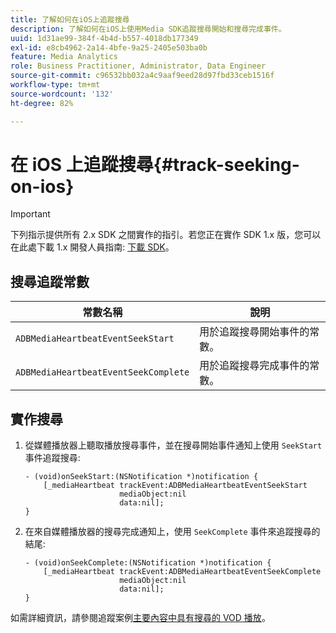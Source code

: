 ```yaml
---
title: 了解如何在iOS上追蹤搜尋
description: 了解如何在iOS上使用Media SDK追蹤搜尋開始和搜尋完成事件。
uuid: 1d31ae99-384f-4b4d-b557-4018db177349
exl-id: e8cb4962-2a14-4bfe-9a25-2405e503ba0b
feature: Media Analytics
role: Business Practitioner, Administrator, Data Engineer
source-git-commit: c96532bb032a4c9aaf9eed28d97fbd33ceb1516f
workflow-type: tm+mt
source-wordcount: '132'
ht-degree: 82%

---
```


# 在 iOS 上追蹤搜尋{#track-seeking-on-ios}

>[!IMPORTANT]
>
>下列指示提供所有 2.x SDK 之間實作的指引。若您正在實作 SDK 1.x 版，您可以在此處下載 1.x 開發人員指南: [下載 SDK](/help/sdk-implement/download-sdks.md)。

## 搜尋追蹤常數

| 常數名稱 | 說明 |
|---|---|
| `ADBMediaHeartbeatEventSeekStart` | 用於追蹤搜尋開始事件的常數。 |
| `ADBMediaHeartbeatEventSeekComplete` | 用於追蹤搜尋完成事件的常數。 |

## 實作搜尋

1. 從媒體播放器上聽取播放搜尋事件，並在搜尋開始事件通知上使用 `SeekStart` 事件追蹤搜尋:

   ```
   - (void)onSeekStart:(NSNotification *)notification { 
       [_mediaHeartbeat trackEvent:ADBMediaHeartbeatEventSeekStart  
                        mediaObject:nil  
                        data:nil]; 
   }
   ```

1. 在來自媒體播放器的搜尋完成通知上，使用 `SeekComplete` 事件來追蹤搜尋的結尾:

   ```
   - (void)onSeekComplete:(NSNotification *)notification { 
       [_mediaHeartbeat trackEvent:ADBMediaHeartbeatEventSeekComplete  
                        mediaObject:nil  
                        data:nil]; 
   }
   ```

如需詳細資訊，請參閱追蹤案例[主要內容中具有搜尋的 VOD 播放](/help/sdk-implement/tracking-scenarios/vod-seeking.md)。
